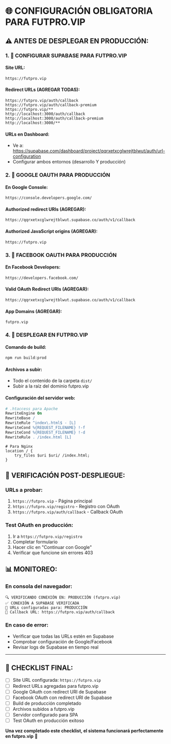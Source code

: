 # 🌐 CONFIGURACIÓN OBLIGATORIA PARA FUTPRO.VIP

## ⚠️ ANTES DE DESPLEGAR EN PRODUCCIÓN:

### 1. 🔧 CONFIGURAR SUPABASE PARA FUTPRO.VIP

#### Site URL:
```
https://futpro.vip
```

#### Redirect URLs (AGREGAR TODAS):
```
https://futpro.vip/auth/callback
https://futpro.vip/auth/callback-premium
https://futpro.vip/**
http://localhost:3000/auth/callback
http://localhost:3000/auth/callback-premium
http://localhost:3000/**
```

#### URLs en Dashboard:
- Ve a: https://supabase.com/dashboard/project/qqrxetxcglwrejtblwut/auth/url-configuration
- Configurar ambos entornos (desarrollo Y producción)

### 2. 🔐 GOOGLE OAUTH PARA PRODUCCIÓN

#### En Google Console:
```
https://console.developers.google.com/
```

#### Authorized redirect URIs (AGREGAR):
```
https://qqrxetxcglwrejtblwut.supabase.co/auth/v1/callback
```

#### Authorized JavaScript origins (AGREGAR):
```
https://futpro.vip
```

### 3. 📱 FACEBOOK OAUTH PARA PRODUCCIÓN

#### En Facebook Developers:
```
https://developers.facebook.com/
```

#### Valid OAuth Redirect URIs (AGREGAR):
```
https://qqrxetxcglwrejtblwut.supabase.co/auth/v1/callback
```

#### App Domains (AGREGAR):
```
futpro.vip
```

### 4. 🚀 DESPLEGAR EN FUTPRO.VIP

#### Comando de build:
```bash
npm run build:prod
```

#### Archivos a subir:
- Todo el contenido de la carpeta `dist/`
- Subir a la raíz del dominio futpro.vip

#### Configuración del servidor web:
```apache
# .htaccess para Apache
RewriteEngine On
RewriteBase /
RewriteRule ^index\.html$ - [L]
RewriteCond %{REQUEST_FILENAME} !-f
RewriteCond %{REQUEST_FILENAME} !-d
RewriteRule . /index.html [L]
```

```nginx
# Para Nginx
location / {
    try_files $uri $uri/ /index.html;
}
```

## 🧪 VERIFICACIÓN POST-DESPLIEGUE:

### URLs a probar:
1. `https://futpro.vip` - Página principal
2. `https://futpro.vip/registro` - Registro con OAuth
3. `https://futpro.vip/auth/callback` - Callback OAuth

### Test OAuth en producción:
1. Ir a `https://futpro.vip/registro`
2. Completar formulario
3. Hacer clic en "Continuar con Google"
4. Verificar que funcione sin errores 403

## 📊 MONITOREO:

### En consola del navegador:
```
🔍 VERIFICANDO CONEXIÓN EN: PRODUCCIÓN (futpro.vip)
✅ CONEXIÓN A SUPABASE VERIFICADA
🎯 URLs configuradas para: PRODUCCIÓN
📍 Callback URL: https://futpro.vip/auth/callback
```

### En caso de error:
- Verificar que todas las URLs estén en Supabase
- Comprobar configuración de Google/Facebook
- Revisar logs de Supabase en tiempo real

---

## 🎯 CHECKLIST FINAL:

- [ ] Site URL configurada: `https://futpro.vip`
- [ ] Redirect URLs agregadas para futpro.vip
- [ ] Google OAuth con redirect URI de Supabase
- [ ] Facebook OAuth con redirect URI de Supabase
- [ ] Build de producción completado
- [ ] Archivos subidos a futpro.vip
- [ ] Servidor configurado para SPA
- [ ] Test OAuth en producción exitoso

**Una vez completado este checklist, el sistema funcionará perfectamente en futpro.vip** 🚀